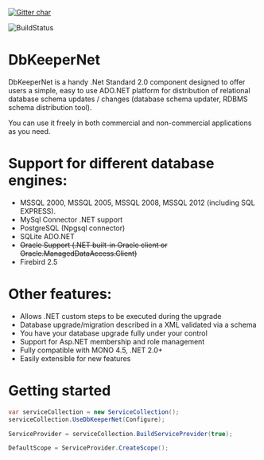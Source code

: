 [![Gitter char](https://badges.gitter.im/gitterHQ/gitter.png)](https://gitter.im/dbkeepernet/Lobby)

![BuildStatus](http://jenkinks-srv.northeurope.cloudapp.azure.com:8080/buildStatus/icon?job=DbKeeperNet/master)

# DbKeeperNet

DbKeeperNet is a handy .Net Standard 2.0 component designed to offer users a simple, 
easy to use ADO.NET platform for distribution of relational database schema updates 
/ changes (database schema updater, RDBMS schema distribution tool).

You can use it freely in both commercial and non-commercial applications as you need.

# Support for different database engines:

* MSSQL 2000, MSSQL 2005, MSSQL 2008, MSSQL 2012 (including SQL EXPRESS).
* MySql Connector .NET support
* PostgreSQL (Npgsql connector)
* SQLite ADO.NET
* ~~Oracle Support (.NET built-in Oracle client or Oracle.ManagedDataAccess.Client)~~
* Firebird 2.5

# Other features:

* Allows .NET custom steps to be executed during the upgrade
* Database upgrade/migration described in a XML validated via a schema
* You have your database upgrade fully under your control
* Support for Asp.NET membership and role management
* Fully compatible with MONO 4.5, .NET 2.0+
* Easily extensible for new features

# Getting started

```csharp
var serviceCollection = new ServiceCollection();
serviceCollection.UseDbKeeperNet(Configure);

ServiceProvider = serviceCollection.BuildServiceProvider(true);

DefaultScope = ServiceProvider.CreateScope();
```
